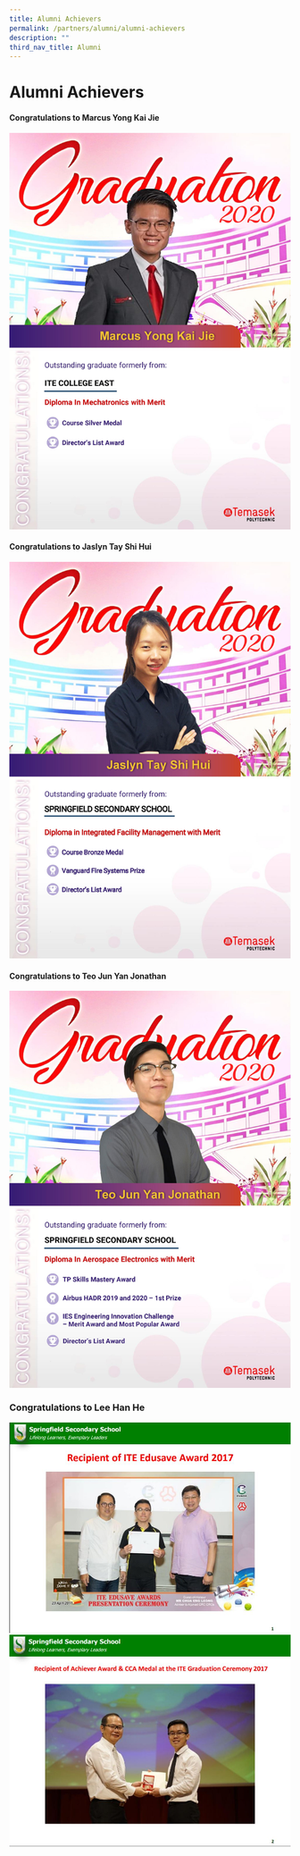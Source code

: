 ```yaml
---
title: Alumni Achievers
permalink: /partners/alumni/alumni-achievers
description: ""
third_nav_title: Alumni
---
```

# **Alumni Achievers**


#### Congratulations to Marcus Yong Kai Jie

![](/images/MTN_Sliver_Marcus%20Yong%20Kai%20Jie_-page-001.jpg)

#### Congratulations to Jaslyn Tay Shi Hui

![](/images/IFM_Bronze_JaslynTayShiHui_-page-001.jpg)

#### Congratulations to Teo Jun Yan Jonathan

![](/images/AEL_SkillMastery_Teo%20Jun%20Yan%20Jonathan_-page-001.jpg)

### Congratulations to Lee Han He

![](/images/Lee%20Han%20He%20achievements.jpg)
![](/images/Lee%20Han%20He%20achievements(1).jpg)